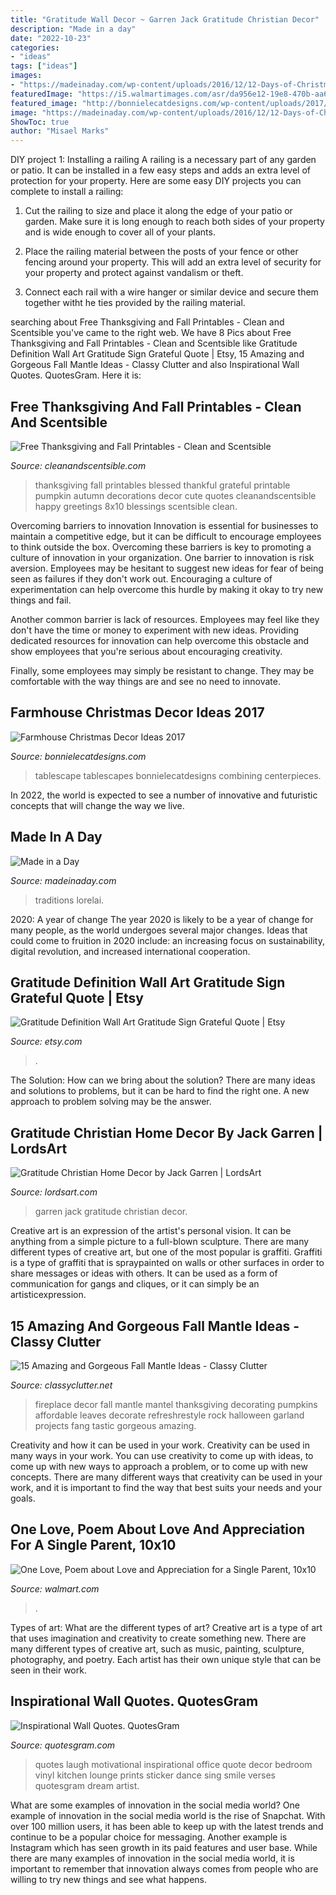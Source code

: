 ```yaml
---
title: "Gratitude Wall Decor ~ Garren Jack Gratitude Christian Decor"
description: "Made in a day"
date: "2022-10-23"
categories:
- "ideas"
tags: ["ideas"]
images:
- "https://madeinaday.com/wp-content/uploads/2016/12/12-Days-of-Christmas-Ideas-Day-6-Christmas-Traditions.png"
featuredImage: "https://i5.walmartimages.com/asr/da956e12-19e8-470b-aa6d-0c97d2d35cbb_1.cae12c5d17df8e3e49071b67fe15076f.jpeg"
featured_image: "http://bonnielecatdesigns.com/wp-content/uploads/2017/10/christmas-tablescape-v1.jpg"
image: "https://madeinaday.com/wp-content/uploads/2016/12/12-Days-of-Christmas-Ideas-Day-6-Christmas-Traditions.png"
ShowToc: true
author: "Misael Marks"
---
```



DIY project 1: Installing a railing
A railing is a necessary part of any garden or patio. It can be installed in a few easy steps and adds an extra level of protection for your property. Here are some easy DIY projects you can complete to install a railing: 
1. Cut the railing to size and place it along the edge of your patio or garden. Make sure it is long enough to reach both sides of your property and is wide enough to cover all of your plants. 

2. Place the railing material between the posts of your fence or other fencing around your property. This will add an extra level of security for your property and protect against vandalism or theft. 

3. Connect each rail with a wire hanger or similar device and secure them together witht he ties provided by the railing material.

	

		
searching about Free Thanksgiving and Fall Printables - Clean and Scentsible you've came to the right web. We have 8 Pics about Free Thanksgiving and Fall Printables - Clean and Scentsible like Gratitude Definition Wall Art Gratitude Sign Grateful Quote | Etsy, 15 Amazing and Gorgeous Fall Mantle Ideas - Classy Clutter and also Inspirational Wall Quotes. QuotesGram. Here it is:
		
    
## Free Thanksgiving And Fall Printables - Clean And Scentsible

<img loading=lazy src="https://www.cleanandscentsible.com/wp-content/uploads/2017/09/Grateful-Thankful-Blessed-8x10-resized.jpg" onerror="this.onerror=null;this.src='https://tse1.mm.bing.net/th?id=OIP.WurQvQPan7yhLjW6ikx5eQHaKM&amp;pid=15.1';" alt="Free Thanksgiving and Fall Printables - Clean and Scentsible">

_Source: cleanandscentsible.com_

>thanksgiving fall printables blessed thankful grateful printable pumpkin autumn decorations decor cute quotes cleanandscentsible happy greetings 8x10 blessings scentsible clean. 

	

Overcoming barriers to innovation
Innovation is essential for businesses to maintain a competitive edge, but it can be difficult to encourage employees to think outside the box. Overcoming these barriers is key to promoting a culture of innovation in your organization.
One barrier to innovation is risk aversion. Employees may be hesitant to suggest new ideas for fear of being seen as failures if they don't work out. Encouraging a culture of experimentation can help overcome this hurdle by making it okay to try new things and fail.

Another common barrier is lack of resources. Employees may feel like they don't have the time or money to experiment with new ideas. Providing dedicated resources for innovation can help overcome this obstacle and show employees that you're serious about encouraging creativity.

Finally, some employees may simply be resistant to change. They may be comfortable with the way things are and see no need to innovate.

    
## Farmhouse Christmas Decor Ideas 2017

<img loading=lazy src="http://bonnielecatdesigns.com/wp-content/uploads/2017/10/christmas-tablescape-v1.jpg" onerror="this.onerror=null;this.src='https://tse3.mm.bing.net/th?id=OIP.60nqYQH6hxxn2o6hrztl8wHaJ3&amp;pid=15.1';" alt="Farmhouse Christmas Decor Ideas 2017">

_Source: bonnielecatdesigns.com_

>tablescape tablescapes bonnielecatdesigns combining centerpieces. 

	

In 2022, the world is expected to see a number of innovative and futuristic concepts that will change the way we live.

    
## Made In A Day

<img loading=lazy src="https://madeinaday.com/wp-content/uploads/2016/12/12-Days-of-Christmas-Ideas-Day-6-Christmas-Traditions.png" onerror="this.onerror=null;this.src='https://tse1.mm.bing.net/th?id=OIP.IGVjlA98fg2SZovSrWnefgHaLG&amp;pid=15.1';" alt="Made in a Day">

_Source: madeinaday.com_

>traditions lorelai. 

	

2020: A year of change
The year 2020 is likely to be a year of change for many people, as the world undergoes several major changes. Ideas that could come to fruition in 2020 include: an increasing focus on sustainability, digital revolution, and increased international cooperation.

    
## Gratitude Definition Wall Art Gratitude Sign Grateful Quote | Etsy

<img loading=lazy src="https://i.etsystatic.com/24945209/r/il/7f3bdf/2540635084/il_794xN.2540635084_divh.jpg" onerror="this.onerror=null;this.src='https://tse4.mm.bing.net/th?id=OIP.Np2a11tdKRZQ848j-220_wHaHa&amp;pid=15.1';" alt="Gratitude Definition Wall Art Gratitude Sign Grateful Quote | Etsy">

_Source: etsy.com_

>. 

	

The Solution: How can we bring about the solution?
There are many ideas and solutions to problems, but it can be hard to find the right one. A new approach to problem solving may be the answer.

    
## Gratitude Christian Home Decor By Jack Garren | LordsArt

<img loading=lazy src="https://sep.yimg.com/ay/yhst-134548027546480/gratitude-christian-home-decor-by-jack-garren-11.jpg" onerror="this.onerror=null;this.src='https://tse4.mm.bing.net/th?id=OIP.d4GebYprKWDilHIcu3GxtwHaHh&amp;pid=15.1';" alt="Gratitude Christian Home Decor by Jack Garren | LordsArt">

_Source: lordsart.com_

>garren jack gratitude christian decor. 

	

Creative art is an expression of the artist's personal vision. It can be anything from a simple picture to a full-blown sculpture. There are many different types of creative art, but one of the most popular is graffiti. Graffiti is a type of graffiti that is spraypainted on walls or other surfaces in order to share messages or ideas with others. It can be used as a form of communication for gangs and cliques, or it can simply be an artisticexpression.

    
## 15 Amazing And Gorgeous Fall Mantle Ideas - Classy Clutter

<img loading=lazy src="https://refreshrestyle.com/wp-content/uploads/2016/09/Neutral-fall-decor-to-take-you-all-the-way-to-Thanksgiving-white-pumpkins-and-more-at-Refresh-Restyle.jpg" onerror="this.onerror=null;this.src='https://tse1.mm.bing.net/th?id=OIP.hoZ7KySyPgDGdiysL1TI4gHaLH&amp;pid=15.1';" alt="15 Amazing and Gorgeous Fall Mantle Ideas - Classy Clutter">

_Source: classyclutter.net_

>fireplace decor fall mantle mantel thanksgiving decorating pumpkins affordable leaves decorate refreshrestyle rock halloween garland projects fang tastic gorgeous amazing. 

	

Creativity and how it can be used in your work.
Creativity can be used in many ways in your work. You can use creativity to come up with ideas, to come up with new ways to approach a problem, or to come up with new concepts. There are many different ways that creativity can be used in your work, and it is important to find the way that best suits your needs and your goals.

    
## One Love, Poem About Love And Appreciation For A Single Parent, 10x10

<img loading=lazy src="https://i5.walmartimages.com/asr/da956e12-19e8-470b-aa6d-0c97d2d35cbb_1.cae12c5d17df8e3e49071b67fe15076f.jpeg" onerror="this.onerror=null;this.src='https://tse4.mm.bing.net/th?id=OIP.UzYjVv1x3a4cvOyw_BjfhgHaHa&amp;pid=15.1';" alt="One Love, Poem about Love and Appreciation for a Single Parent, 10x10">

_Source: walmart.com_

>. 

	

Types of art: What are the different types of art?
Creative art is a type of art that uses imagination and creativity to create something new. There are many different types of creative art, such as music, painting, sculpture, photography, and poetry. Each artist has their own unique style that can be seen in their work.

    
## Inspirational Wall Quotes. QuotesGram

<img loading=lazy src="http://www.esellersolutions.com/eSellerManager/images/upload/item/supreme-signs/product_image_112_4_28_13_45_33.gif" onerror="this.onerror=null;this.src='https://tse4.mm.bing.net/th?id=OIP.8MiznRyce4xFwqqnCPJxOAHaKQ&amp;pid=15.1';" alt="Inspirational Wall Quotes. QuotesGram">

_Source: quotesgram.com_

>quotes laugh motivational inspirational office quote decor bedroom vinyl kitchen lounge prints sticker dance sing smile verses quotesgram dream artist. 

	

What are some examples of innovation in the social media world?
One example of innovation in the social media world is the rise of Snapchat. With over 100 million users, it has been able to keep up with the latest trends and continue to be a popular choice for messaging. Another example is Instagram which has seen growth in its paid features and user base. While there are many examples of innovation in the social media world, it is important to remember that innovation always comes from people who are willing to try new things and see what happens.

